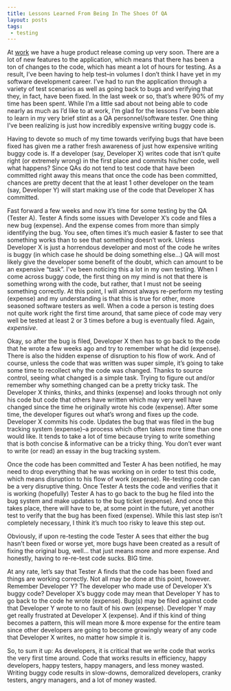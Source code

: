 ```yaml
---
title: Lessons Learned From Being In The Shoes Of QA
layout: posts
tags:
 - testing
---
```


At [work](http://www.cleartrial.com "ClearTrial") we have a huge product release coming up very soon.  There are a lot of new features to the application, which means that there has been a ton of changes to the code, which has meant a lot of hours for testing.  As a result, I’ve been having to help test–in volumes I don’t think I have yet in my software development career.  I’ve had to run the application through a variety of test scenarios as well as going back to bugs and verifying that they, in fact, have been fixed.  In the last week or so, that’s where 90% of my time has been spent.  While I’m a little sad about not being able to code nearly as much as I’d like to at work, I’m glad for the lessons I’ve been able to learn in my very brief stint as a QA personnel/software tester.  One thing I’ve been realizing is just how incredibly expensive writing buggy code is.

Having to devote so much of my time towards verifying bugs that have been fixed has given me a rather fresh awareness of just how expensive writing buggy code is.  If a developer (say, Developer X) writes code that isn’t quite right (or extremely wrong) in the first place and commits his/her code, well what happens?  Since QAs do not tend to test code that have been committed right away this means that once the code has been committed, chances are pretty decent that the at least 1 other developer on the team (say, Developer Y) will start making use of the code that Developer X has committed.

Fast forward a few weeks and now it’s time for some testing by the QA (Tester A).  Tester A finds some issues with Developer X’s code and files a new bug (expense).  And the expense comes from more than simply identifying the bug.  You see, often times it’s much easier & faster to see that something works than to see that something doesn’t work.  Unless Developer X is just a horrendous developer and most of the code he writes is buggy (in which case he should be doing something else…) QA will most likely give the developer some benefit of the doubt, which can amount to be an expensive “task”.  I’ve been noticing this a lot in my own testing.  When I come across buggy code, the first thing on my mind is not that there is something wrong with the code, but rather, that I must not be seeing something correctly.  At this point, I will almost always re-perform my testing (expense) and my understanding is that this is true for other, more seasoned software testers as well.  When a code a person is testing does not quite work right the first time around, that same piece of code may very well be tested at least 2 or 3 times before a bug is eventually filed.  Again, _expensive_.

Okay, so after the bug is filed, Developer X then has to go back to the code that he wrote a few weeks ago and try to remember what he did (expense).  There is also the hidden expense of  disruption to his flow of work.  And of course, unless the code that was written was super simple, it’s going to take some time to recollect why the code was changed.  Thanks to source control, seeing what changed is a simple task.  Trying to figure out and/or remember why something changed can be a pretty tricky task.  The Developer X thinks, thinks, and thinks (expense) and looks through not only his code but code that others have written which may very well have changed since the time he originally wrote his code (expense).  After some time, the developer figures out what’s wrong and fixes up the code.  Developer X commits his code.  Updates the bug that was filed in the bug tracking system (expense)–a process which often takes more time than one would like.  It tends to take a lot of time because trying to write something that is both concise & informative can be a tricky thing.  You don’t ever want to write (or read) an essay in the bug tracking system.

Once the code has been committed and Tester A has been notified, he may need to drop everything that he was working on in order to test this code, which means disruption to his flow of work (expense).  Re-testing code can be a very disruptive thing.  Once Tester A tests the code and verifies that it is working (hopefully) Tester A has to go back to the bug he filed into the bug system and make updates to the bug ticket (expense).  And once this takes place, there will have to be, at some point in the future, yet another test to verify that the bug has been fixed (expense).  While this last step isn’t completely necessary, I think it’s much too risky to leave this step out.

Obviously, if upon re-testing the code Tester A sees that either the bug hasn’t been fixed or worse yet, more bugs have been created as a result of fixing the original bug, well… that just means more and more expense.  And honestly, having to re-re-test code sucks.  BIG time.

At any rate, let’s say that Tester A finds that the code has been fixed and things are working correctly.  Not all may be done at this point, however.  Remember Developer Y?  The developer who made use of Developer X’s buggy code?  Developer X’s buggy code may mean that Developer Y has to go back to the code he wrote (expense).  Bug(s) may be filed against code that Developer Y wrote to no fault of his own (expense).  Developer Y may get really frustrated at Developer X (expense).  And if this kind of thing becomes a pattern, this will mean more & more expense for the entire team since other developers are going to become growingly weary of any code that Developer X writes, no matter how simple it is.

So, to sum it up:  As developers, it is critical that we write code that works the very first time around.  Code that works results in efficiency, happy developers, happy testers, happy managers, and less money wasted.  Writing buggy code results in slow-downs, demoralized developers, cranky testers, angry managers, and a lot of money wasted.
